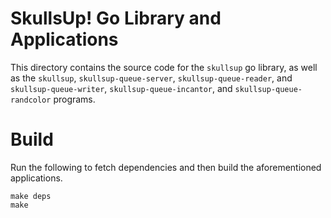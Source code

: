 # SkullsUp! Go Library and Applications #

This directory contains the source code for the `skullsup` go library, as well
as the `skullsup`, `skullsup-queue-server`, `skullsup-queue-reader`, and 
`skullsup-queue-writer`, `skullsup-queue-incantor`, and
`skullsup-queue-randcolor` programs.

# Build #

Run the following to fetch dependencies and then build the aforementioned
applications.

~~~
make deps
make
~~~

